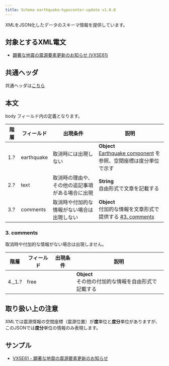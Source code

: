 ```yaml
---
title: Schema earthquake-hypocenter-update v1.0.0
---
```


XMLをJSON化したデータのスキーマ情報を提供しています。

## 対象とするXML電文

* [顕著な地震の震源要素更新のお知らせ (VXSE61)](/telegrams/et01360.md)

## 共通ヘッダ

共通ヘッダは[こちら](../#schema-head)

## 本文

body フィールド内の定義となります。

| 階層 | フィールド | 出現条件 | 説明 | 
| -- | -- | -- | -- | 
| 1.? | earthquake | 取消時には出現しない | **Object**<br/> [Earthquake component](.././component#Earthquake-component) を参照、空間座標は度分単位で示す |
| 2.? | text | 取消時の理由や、<br/>その他の追記事項がある場合に出現 | **String**<br/>自由形式で文章を記載する  |
| 3.? | comments | 取消時や付加的な情報がない場合は出現しない | **Object**<br/>付加的な情報を文章形式で提供する [#3. comments](#3-comments) |

### 3. comments

取消時や付加的な情報がない場合は出現しません。

| 階層 | フィールド | 出現条件 | 説明 |
| -- | -- | -- | -- |
| 4._1.? | free |  | **Object**<br/>その他の付加的な情報を自由形式で記載する |

## 取り扱い上の注意

XMLでは震源情報の空間座標（震源位置）が**度**単位と**度分**単位がありますが、このJSONでは**度分**単位の情報のみ表現します。

## サンプル

* [VXSE61 - 顕著な地震の震源要素更新のお知らせ](https://sample.dmdata.jp/conversion/json/schema/earthquake-hypocenter-update/vxse61_rjtd_20210320201026.json)
